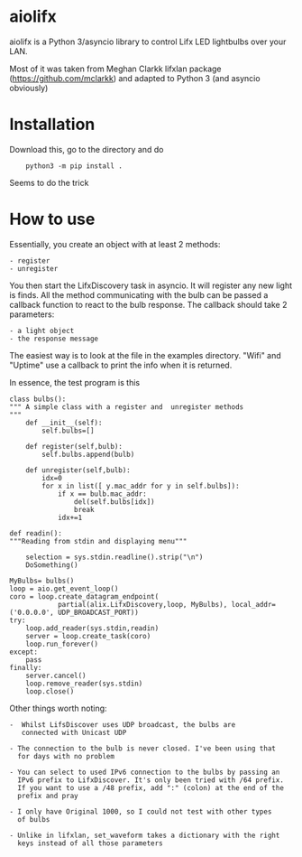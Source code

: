 # aiolifx

aiolifx is a Python 3/asyncio library to control Lifx LED lightbulbs over your LAN.

Most of it was taken from Meghan Clarkk lifxlan package (https://github.com/mclarkk) 
and adapted to Python 3 (and asyncio obviously)

# Installation

Download this, go to the directory and do 

        python3 -m pip install .
        
Seems to do the trick

# How to use

Essentially, you create an object with at least 2 methods:

    - register
    - unregister

You then start the LifxDiscovery task in asyncio. It will register any new light is finds.
All the method communicating with the bulb can be passed a callback function to react to 
the bulb response. The callback should take 2 parameters:

    - a light object
    - the response message


The easiest way is to look at the file in the examples directory. "Wifi" and "Uptime" use
a callback to print the info when it is returned.

      
In essence, the test program is this

    class bulbs():
    """ A simple class with a register and  unregister methods
    """
        def __init__(self):
            self.bulbs=[]
            
        def register(self,bulb):
            self.bulbs.append(bulb)
            
        def unregister(self,bulb):
            idx=0
            for x in list([ y.mac_addr for y in self.bulbs]):
                if x == bulb.mac_addr:
                    del(self.bulbs[idx])
                    break
                idx+=1
    
    def readin():
    """Reading from stdin and displaying menu"""

        selection = sys.stdin.readline().strip("\n")
        DoSomething()
        
    MyBulbs= bulbs()
    loop = aio.get_event_loop()
    coro = loop.create_datagram_endpoint(
                partial(alix.LifxDiscovery,loop, MyBulbs), local_addr=('0.0.0.0', UDP_BROADCAST_PORT))
    try:
        loop.add_reader(sys.stdin,readin)
        server = loop.create_task(coro)
        loop.run_forever()
    except:
        pass
    finally:
        server.cancel()
        loop.remove_reader(sys.stdin)
        loop.close()
    

Other things worth noting:
    
    -  Whilst LifsDiscover uses UDP broadcast, the bulbs are
       connected with Unicast UDP
       
    - The connection to the bulb is never closed. I've been using that
      for days with no problem
       
    - You can select to used IPv6 connection to the bulbs by passing an
      IPv6 prefix to LifxDiscover. It's only been tried with /64 prefix.
      If you want to use a /48 prefix, add ":" (colon) at the end of the 
      prefix and pray
      
    - I only have Original 1000, so I could not test with other types
      of bulbs
      
    - Unlike in lifxlan, set_waveform takes a dictionary with the right 
      keys instead of all those parameters